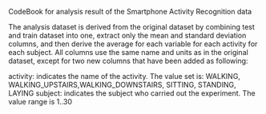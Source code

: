 CodeBook for analysis result of the Smartphone Activity Recognition data

The analysis dataset is derived from the original dataset by combining test and train dataset into one, extract only the mean and standard deviation columns, and then derive the average for each variable for each activity for each subject. All columns use the same name and units as in the original dataset, except for two new columns that have been added as following:

activity: indicates the name of the activity. The value set is: WALKING, WALKING_UPSTAIRS,WALKING_DOWNSTAIRS, SITTING, STANDING, LAYING
subject: indicates the subject who carried out the experiment. The value range is 1..30
